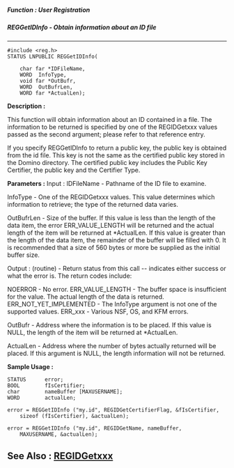 ##### Function : User Registration
##### REGGetIDInfo - Obtain information about an ID file
---
```
#include <reg.h>
STATUS LNPUBLIC REGGetIDInfo(

	char far *IDFileName,
	WORD  InfoType,
	void far *OutBufr,
	WORD  OutBufrLen,
	WORD far *ActualLen);
```
**Description :**

This function will obtain information about an ID contained in a file.  The 
information to be returned is specified by one of the REGIDGetxxx values passed 
as the second argument;  please refer to that reference entry.

If you specify REGGetIDInfo to return a public key, the public key is obtained 
from the id file.  This key is not the same as the certified public key stored 
in the Domino directory.  The certified public key includes the Public Key 
Certifier, the public key and the Certifier Type.

**Parameters :**
Input :
IDFileName  -  Pathname of the ID file to examine.

InfoType  -  One of the REGIDGetxxx values.  This value determines which information to retrieve;  the type of the returned data varies.

OutBufrLen  -  Size of the buffer.  If this value is less than the length of the data item, the error ERR_VALUE_LENGTH will be returned and the actual length of the item will be returned at *ActualLen.  If this value is greater than the length of the data item, the remainder of the buffer will be filled with 0.  It is recommended that a size of 560 bytes or more be supplied as the initial buffer size.

Output :
(routine)  -  Return status from this call -- indicates either success or what the error is. The return codes include:

NOERROR  -  No error.
ERR_VALUE_LENGTH - The buffer space is insufficient for the value.  The actual length of the data is returned.
ERR_NOT_YET_IMPLEMENTED - The InfoType argument is not one of the supported values.
ERR_xxx  -  Various NSF, OS, and KFM errors.


OutBufr  -  Address where the information is to be placed.  If this value is NULL, the length of the item will be returned at *ActualLen.

ActualLen  -  Address where the number of bytes actually returned will be placed.  If this argument is NULL, the length information will not be returned.


**Sample Usage :**
```
STATUS      error;
BOOL        fIsCertifier;
char        nameBuffer [MAXUSERNAME];
WORD        actualLen;

error = REGGetIDInfo ("my.id", REGIDGetCertifierFlag, &fIsCertifier,
    sizeof (fIsCertifier), &actualLen);

error = REGGetIDInfo ("my.id", REGIDGetName, nameBuffer,
    MAXUSERNAME, &actualLen);

```
**See Also :**
[REGIDGetxxx](/domino-c-api-docs/reference/Symb/REGIDGetxxx)
---
